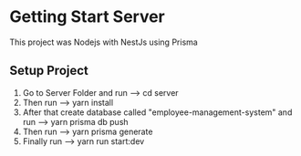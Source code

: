 # Getting Start Server

This project was Nodejs with NestJs using Prisma

## Setup Project

01. Go to Server Folder and run --> cd server
02. Then run --> yarn install 
03. After that create database called "employee-management-system" and run --> yarn prisma db push
04. Then run --> yarn prisma generate
04. Finally run --> yarn run start:dev

